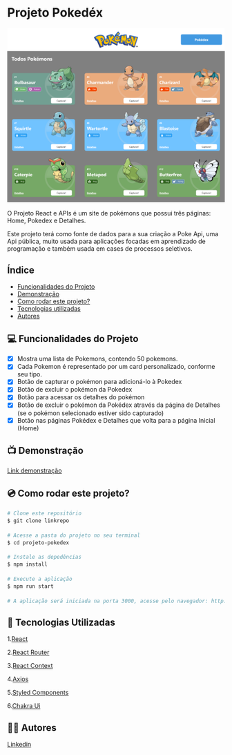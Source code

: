 # Projeto Pokedéx

![Pokedex](./src/assets/screen-pokedex.png)

O Projeto React e APIs é um site de pokémons que possui três páginas: Home, Pokedex e Detalhes. 

Este projeto terá como fonte de dados para a sua criação a Poke Api, uma Api pública, muito usada para aplicações focadas em aprendizado de programação e também usada em cases de processos seletivos.

## Índice

- <a href="#funcionalidades-do-projeto">Funcionalidades do Projeto</a>
- <a href="#demonstração">Demonstração</a>
- <a href="#como-rodar-este-projeto">Como rodar este projeto?</a>
- <a href="#tecnologias-utilizadas">Tecnologias utilizadas</a>
- <a href="#autores">Autores</a>

## 💻 Funcionalidades do Projeto

- [x] Mostra uma lista de Pokemons, contendo 50 pokemons.
- [x] Cada Pokemon é representado por um card personalizado, conforme seu tipo.
- [x] Botão de capturar o pokémon para adicioná-lo à Pokedex
- [x] Botão de excluir o pokémon da Pokedex
- [x] Botão para acessar os detalhes do pokémon
- [x] Botão de excluir o pokémon da Pokédex através da página de Detalhes (se o pokémon selecionado estiver sido capturado)
- [x] Botão nas páginas Pokédex e Detalhes que volta para a página Inicial (Home)

## 📺 Demonstração
[Link demonstração](https://pokedex-api-giodev.surge.sh/)

## 💿 Como rodar este projeto?

```bash
# Clone este repositório
$ git clone linkrepo

# Acesse a pasta do projeto no seu terminal
$ cd projeto-pokedex

# Instale as depedências
$ npm install

# Execute a aplicação
$ npm run start

# A aplicação será iniciada na porta 3000, acesse pelo navegador: http://localhost:3000

```

## 🚀 Tecnologias Utilizadas

1.[React](https://pt-br.reactjs.org/)

2.[React Router](https://reactrouter.com/)

3.[React Context](https://reactjs.org/docs/context.html)

4.[Axios](https://axios-http.com/ptbr/docs/intro)

5.[Styled Components](https://styled-components.com/)

6.[Chakra Ui](https://chakra-ui.com/)

## 👩‍💻 Autores

[Linkedin](https://www.linkedin.com/ingiovana-ferreira-tiburtino-475486216/)
